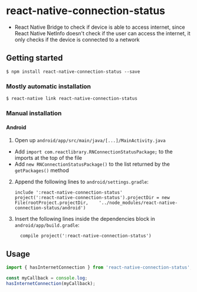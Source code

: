 
# react-native-connection-status

- React Native Bridge to check if device is able to access internet, since React Native NetInfo doesn't check if the user
can access the internet, it only checks if the device is connected to a network

## Getting started

`$ npm install react-native-connection-status --save`

### Mostly automatic installation

`$ react-native link react-native-connection-status`

### Manual installation

#### Android

1. Open up `android/app/src/main/java/[...]/MainActivity.java`
  - Add `import com.reactlibrary.RNConnectionStatusPackage;` to the imports at the top of the file
  - Add `new RNConnectionStatusPackage()` to the list returned by the `getPackages()` method
2. Append the following lines to `android/settings.gradle`:
  	```
  	include ':react-native-connection-status'
  	project(':react-native-connection-status').projectDir = new File(rootProject.projectDir, 	'../node_modules/react-native-connection-status/android')
  	```
3. Insert the following lines inside the dependencies block in `android/app/build.gradle`:
  	```
      compile project(':react-native-connection-status')
  	```

## Usage
```javascript
import { hasInternetConnection } from 'react-native-connection-status';

const myCallback = console.log;
hasInternetConnection(myCallback);
```
  